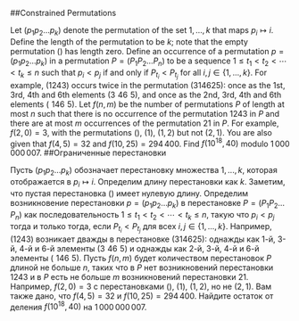 ##Constrained Permutations

Let $(p_1 p_2 \ldots p_k)$ denote the permutation of the set ${1, ..., k}$ that maps $p_i\mapsto i$. Define the length of the permutation to be $k$; note that the empty permutation $()$ has length zero.
Define an occurrence of a permutation $p=(p_1 p_2 \ldots p_k)$ in a permutation $P=(P_1 P_2 \ldots P_n)$ to be a sequence $1\leq t_1 < t_2 < \cdots < t_k \leq n$ such that $p_i < p_j$ if and only if $P_{t_i} < P_{t_j}$ for all $i,j \in \{1, ..., k\}$.
For example, $(1243)$ occurs twice in the permutation $(314625)$: once as the 1st, 3rd, 4th and 6th elements $(3\,\,46\,\,5)$, and once as the 2nd, 3rd, 4th and 6th elements $(\,\,146\,\,5)$.
Let $f(n, m)$ be the number of permutations $P$ of length at most $n$ such that there is no occurrence of the permutation $1243$ in $P$ and there are at most $m$ occurrences of the permutation $21$ in $P$.
For example, $f(2,0) = 3$, with the permutations $()$, $(1)$, $(1,2)$ but not $(2,1)$.
You are also given that $f(4, 5) = 32$ and $f(10, 25) = 294\,400$.
Find $f(10^{18}, 40)$ modulo $1\,000\,000\,007$.
##Ограниченные перестановки

Пусть $(p_1 p_2 \ldots p_k)$ обозначает перестановку множества ${1, ..., k}$, которая отображается в $p_i\mapsto i$. Определим длину перестановки как $k$. Заметим, что пустая перестановка $()$ имеет нулевую длину.
Определим возникновение перестановки $p=(p_1 p_2 \ldots p_k)$ в перестановке $P=(P_1 P_2 \ldots P_n)$ как последовательность $1\leq t_1 < t_2 < \cdots < t_k \leq n$, такую что $p_i < p_j$ тогда и только тогда, если $P_{t_i} < P_{t_j}$ для всех $i,j \in \{1, ..., k\}$.
Например, $(1243)$ возникает дважды в перестановке $(314625)$: однажды как 1-й, 3-й, 4-й и 6-й элементы $(3\,\,46\,\,5)$ и однажды как 2-й, 3-й, 4-й и 6-й элементы $(\,\,146\,\,5)$.
Пусть $f(n, m)$ будет количеством перестановок $P$ длиной не больше $n$, таких что в $P$ нет возникновений перестановки $1243$ и в $P$ есть не больше $m$ возникновений перестановки $21$.
Например, $f(2,0) = 3$ с перестановками $()$, $(1)$, $(1,2)$, но не $(2,1)$.
Вам также дано, что $f(4, 5) = 32$ и $f(10, 25) = 294\,400$.
Найдите остаток от деления $f(10^{18}, 40)$ на $1\,000\,000\,007$.
